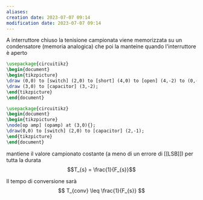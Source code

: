 ```yaml
---
aliases: 
creation date: 2023-07-07 09:14
modification date: 2023-07-07 09:14
---
```


A interruttore chiuso la tenisione campionata viene memorizzata su un condensatore (memoria analogica)  che poi la manteine quando l'interruttore è aperto

```tikz
\usepackage{circuitikz}
\begin{document}
\begin{tikzpicture}
\draw (0,0) to [switch] (2,0) to [short] (4,0) to [open] (4,-2) to (0,-2);
\draw (3,0) to [capacitor] (3,-2);
\end{tikzpicture}
\end{document}
```

```tikz
\usepackage{circuitikz}
\begin{document}
\begin{tikzpicture}
\node[op amp] (opamp) at (3,0){};
\draw(0,0) to [switch] (2,0) to [capacitor] (2,-1);
\end{tikzpicture}
\end{document}
```

mantiene il valore campionato costante (a meno di un errore di [[LSB]]) per tutta la durata $$T_{s} = \frac{1}{F_{s}}$$

Il tempo di conversione sarà
$$ T_{conv} \leq \frac{1}{F_{s}} $$
